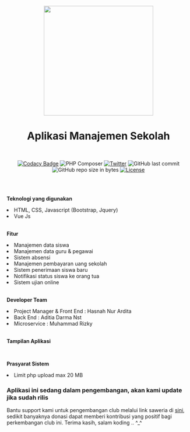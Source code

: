 
<p  align="center">

<img  src="https://s3-id-jkt-1.kilatstorage.id/nadhamedia/logo/nadha_shop_logo.png"  width="300px">

</p>

<h1  align="center">Aplikasi Manajemen Sekolah</h1>

<br>

<span  align="center">

  

[![Codacy Badge](https://app.codacy.com/project/badge/Grade/73992f34e72143c58ec4fc34d4c51f8b)](https://www.codacy.com/manual/haxorsprogramming/Nadha-School?utm_source=github.com&amp;utm_medium=referral&amp;utm_content=haxorsprogramming/Nadha-School&amp;utm_campaign=Badge_Grade)  ![PHP Composer](https://github.com/haxorsprogramming/Nadha-School/workflows/PHP%20Composer/badge.svg)  [![Twitter](https://img.shields.io/twitter/follow/nadha_alditha.svg?style=social&label=Follow)](https://twitter.com/intent/follow?screen_name=nadha_alditha)  ![GitHub last commit](https://img.shields.io/github/last-commit/haxorsprogramming/Nadha-School.svg)  ![GitHub repo size in bytes](https://img.shields.io/github/repo-size/badges/shields.svg)  [![License](https://img.shields.io/github/license/haxorsprogramming/Nadha-School.svg)](LICENSE)

  
  

</span>

</p>

  

<br/><br/>

<b>Teknologi yang digunakan</b>

<li> HTML, CSS, Javascript (Bootstrap, Jquery)</li>

<li> Vue Js</li>

<br/>

<b>Fitur</b>

<li> Manajemen data siswa</li>

<li> Manajemen data guru & pegawai</li>

<li> Sistem absensi</li>

<li> Manajemen pembayaran uang sekolah</li>

<li> Sistem penerimaan siswa baru</li>

<li> Notifikasi status siswa ke orang tua</li>

<li> Sistem ujian online</li>

<br/>

<b>Developer Team</b>

<li> Project Manager & Front End : Hasnah Nur Ardita</li>

<li> Back End : Aditia Darma Nst</li>

<li> Microservice : Muhammad Rizky</li>

<br/>

<b>Tampilan Aplikasi</b>

<br/>

<b>Prasyarat Sistem</b>

<li> Limit php upload max 20 MB</li>
  

<h3><b>Aplikasi ini sedang dalam pengembangan, akan kami update jika sudah rilis</b></h3>

  

Bantu support kami untuk pengembangan club melalui link saweria di <a  href='https://saweria.co/donate/haxorsprogramming'>sini</a>, sedikit banyaknya donasi dapat memberi kontribusi yang positif bagi perkembangan club ini. Terima kasih, salam koding .. ^_^